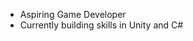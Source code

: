 - Aspiring Game Developer
- Currently building skills in Unity and C#

<!---
Jake-G8/Jake-G8 is a ✨ special ✨ repository because its `README.md` (this file) appears on your GitHub profile.
You can click the Preview link to take a look at your changes.
--->
